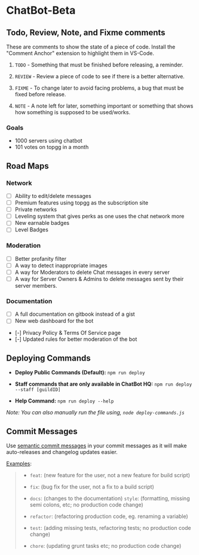 # ChatBot-Beta

## Todo, Review, Note, and Fixme comments

These are comments to show the state of a piece of code. Install
the "Comment Anchor" extension to highlight them in VS-Code.

1. `TODO` - Something that must be finished before releasing, a reminder.

2. `REVIEW` - Review a piece of code to see if there is a better alternative.

3. `FIXME` - To change later to avoid facing problems, a bug that must be fixed before release.

4. `NOTE` - A note left for later, something important or something that shows how something is supposed to be used/works.

### Goals

* 1000 servers using chatbot
* 101 votes on topgg in a month

## Road Maps

### Network

* [ ] Ability to edit/delete messages
* [ ] Premium features using topgg as the subscription site
* [ ] Private networks
* [ ] Leveling system that gives perks as one uses the chat network more
* [ ] New earnable badges
* [ ] Level Badges

### Moderation

* [ ] Better profanity filter
* [ ] A way to detect inappropriate images
* [ ] A way for Moderators to delete Chat messages in every server
* [ ] A way for Server Owners & Admins to delete messages sent by their server members.

### Documentation

* [ ] A full documentation on gitbook instead of a gist
* [ ] New web dashboard for the bot
* [-] Privacy Policy & Terms Of Service page
* [-] Updated rules for better moderation of the bot

## Deploying Commands

* **Deploy Public Commands (Default):** `npm run deploy`

* **Staff commands that are only available in ChatBot HQ:**  `npm run deploy --staff [guildID]`

* **Help Command:** `npm run deploy --help`

*Note: You can also manually run the file using, `node deploy-commands.js`*

## Commit Messages

Use [semantic commit messages](https://gist.github.com/joshbuchea/6f47e86d2510bce28f8e7f42ae84c716) in your commit messages as it will make auto-releases and changelog updates easier.

[Examples](https://gist.github.com/joshbuchea/6f47e86d2510bce28f8e7f42ae84c716):

> * `feat`: (new feature for the user, not a new feature for build script)
>
> * `fix`: (bug fix for the user, not a fix to a build script)
>
> * `docs`: (changes to the documentation)
`style`: (formatting, missing semi colons, etc; no production code change)
>
> * `refactor`: (refactoring production code, eg. renaming a variable)
>
> * `test`: (adding missing tests, refactoring tests; no production code change)
>
> * `chore`: (updating grunt tasks etc; no production code change)
